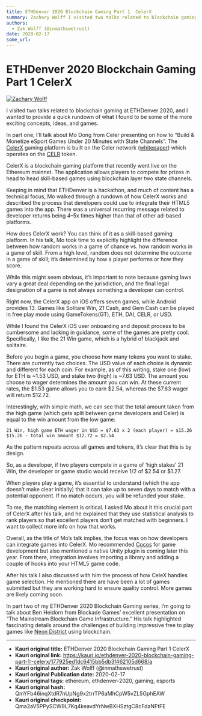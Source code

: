```yaml
---
title: ETHDenver 2020 Blockchain Gaming Part 1  CelerX
summary: Zachary Wolff I visited two talks related to blockchain gaming at ETHDenver 2020, and I wanted to provide a quick rundown of what I found to be some of the more
authors:
  - Zak Wolff (@inmathswetrust)
date: 2020-02-17
some_url: 
---
```


# ETHDenver 2020 Blockchain Gaming Part 1  CelerX


[![Zachary Wolff](https://miro.medium.com/fit/c/96/96/2*5K6-LoPcku-MKm1kbh8PqA.png)](https://medium.com/@zacharywolff?source=post_page-----96adfa2e137d----------------------)

I visited two talks related to blockchain gaming at ETHDenver 2020, and I wanted to provide a quick rundown of what I found to be some of the more exciting concepts, ideas, and games.

In part one, I’ll talk about Mo Dong from Celer presenting on how to “Build & Monetize eSport Games Under 20 Minutes with State Channels”. The [CelerX](https://celerx.app/) gaming platform is built on the Celer network ([whitepaper](https://www.celer.network/assets/doc/CelerNetwork-Whitepaper.pdf)) which operates on the [CELR](https://coinmarketcap.com/currencies/celer-network/) token.

CelerX is a blockchain gaming platform that recently went live on the Ethereum mainnet. The application allows players to compete for prizes in head to head skill-based games using blockchain layer two state channels.

Keeping in mind that ETHDenver is a hackathon, and much of content has a technical focus, Mo walked through a rundown of how CelerX works and described the process that developers could use to integrate their HTML5 games into the app. There was a universal recurring message related to developer returns being 4–5x times higher than that of other ad-based platforms.

How does CelerX work? You can think of it as a skill-based gaming platform. In his talk, Mo took time to explicitly highlight the difference between how random works in a game of chance vs. how random works in a game of skill. From a high level, random does not determine the outcome in a game of skill; it’s determined by how a player performs or how they score.

While this might seem obvious, it’s important to note because gaming laws vary a great deal depending on the jurisdiction, and the final legal designation of a game is not always something a developer can control.

Right now, the CelerX app on iOS offers seven games, while Android provides 13. Games like Solitare Win, 21 Cash, and Gem Cash can be played in free play mode using GameTokens(GT), ETH, DAI, CELR, or USD.

While I found the CelerX iOS user onboarding and deposit process to be cumbersome and lacking in guidance, some of the games are pretty cool. Specifically, I like the 21 Win game, which is a hybrid of blackjack and solitaire.

Before you begin a game, you choose how many tokens you want to stake. There are currently two choices. The USD value of each choice is dynamic and different for each coin. For example, as of this writing, stake one (low) for ETH is ~1.53 USD, and stake two (high) is ~7.63 USD. The amount you choose to wager determines the amount you can win. At these current rates, the $1.53 game allows you to earn $2.54, whereas the $7.63 wager will return $12.72.

Interestingly, with simple math, we can see that the total amount taken from the high game (which gets split between game developers and Celer) is equal to the win amount from the low game:

`21 Win, high game ETH wager in USD = $7.63 x 2 (each player) = $15.26` `$15.26 - total win amount $12.72 = $2.54`

As the pattern repeats across all games and tokens, it’s clear that this is by design.

So, as a developer, if two players compete in a game of ‘high stakes’ 21 Win, the developer or game studio would receive 1/2 of $2.54 or $1.27.

When players play a game, it’s essential to understand (which the app doesn’t make clear initially) that it can take up to seven days to match with a potential opponent. If no match occurs, you will be refunded your stake.

To me, the matching element is critical. I asked Mo about it this crucial part of CelerX after his talk, and he explained that they use statistical analysis to rank players so that excellent players don’t get matched with beginners. I want to collect more info on how that works.

Overall, as the title of Mo’s talk implies, the focus was on how developers can integrate games into CelerX. Mo recommended [Cocos](http://www.cocos2d.org/) for game development but also mentioned a native Unity plugin is coming later this year. From there, integration involves importing a library and adding a couple of hooks into your HTML5 game code.

After his talk I also discussed with him the process of how CeleX handles game selection. He mentioned there are have been a lot of games submitted but they are working hard to ensure quality control. More games are likely coming soon.

In part two of my ETHDenver 2020 Blockchain Gaming series, I’m going to talk about Ben Heidorn from Blockade Games’ excellent presentation on “The Mainstream Blockchain Game Infrastructure.” His talk highlighted fascinating details around the challenges of building impressive free to play games like [Neon District](https://www.neondistrict.io/) using blockchain.


---

- **Kauri original title:** ETHDenver 2020 Blockchain Gaming Part 1  CelerX
- **Kauri original link:** https://kauri.io/ethdenver-2020-blockchain-gaming-part-1:-celerx/177925ed1dc6415bb5db3f462105d668/a
- **Kauri original author:** Zak Wolff (@inmathswetrust)
- **Kauri original Publication date:** 2020-02-17
- **Kauri original tags:** ethereum, ethdenver-2020, gaming, esports
- **Kauri original hash:** QmYFb46inqXtdR7nUpNg9x2trrTP6aMhCpW5vZL5GphEAW
- **Kauri original checkpoint:** Qma2aV5PPySCW9L7Kq4keavdYrNwBXHSztgC8cFdaNFtFE



